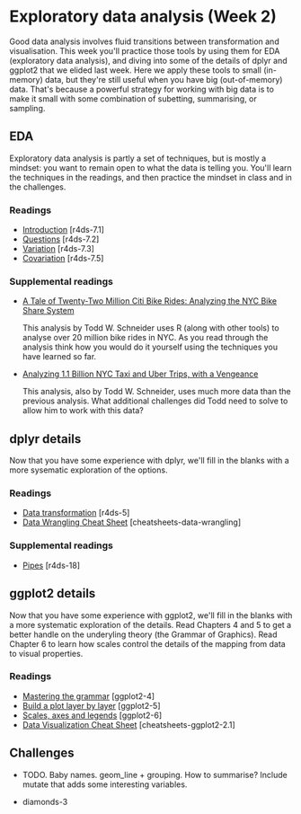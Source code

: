 <!-- Generated automatically from syllabus.yml. Do not edit by hand -->
# Exploratory data analysis (Week 2)

Good data analysis involves fluid transitions between transformation and
visualisation. This week you'll practice those tools by using them for EDA
(exploratory data analysis), and diving into some of the details of dplyr and
ggplot2 that we elided last week. Here we apply these tools to small
(in-memory) data, but they're still useful when you have big (out-of-memory)
data. That's because a powerful strategy for working with big data is to make
it small with some combination of subetting, summarising, or sampling.

## EDA

Exploratory data analysis is partly a set of techniques, but is mostly a
mindset: you want to remain open to what the data is telling you. You'll learn
the techniques in the readings, and then practice the mindset in class and in
the challenges.

### Readings

  * [Introduction](http://r4ds.had.co.nz/exploratory-data-analysis.html#introduction-3) [r4ds-7.1]
  * [Questions](http://r4ds.had.co.nz/exploratory-data-analysis.html#questions) [r4ds-7.2]
  * [Variation](http://r4ds.had.co.nz/exploratory-data-analysis.html#variation) [r4ds-7.3]
  * [Covariation](http://r4ds.had.co.nz/exploratory-data-analysis.html#covariation) [r4ds-7.5]

### Supplemental readings

  * [A Tale of Twenty-Two Million Citi Bike Rides: Analyzing the NYC Bike Share System](http://toddwschneider.com/posts/a-tale-of-twenty-two-million-citi-bikes-analyzing-the-nyc-bike-share-system/)

    This analysis by Todd W. Schneider uses R (along with other tools) to
    analyse over 20 million bike rides in NYC. As you read through the analysis
    think how you would do it yourself using the techniques you have learned so
    far.

  * [Analyzing 1.1 Billion NYC Taxi and Uber Trips, with a Vengeance](http://toddwschneider.com/posts/analyzing-1-1-billion-nyc-taxi-and-uber-trips-with-a-vengeance/)

    This analysis, also by Todd W. Schneider, uses much more data than the
    previous analysis. What additional challenges did Todd need to solve to
    allow him to work with this data?



## dplyr details

Now that you have some experience with dplyr, we'll fill in the blanks with a
more sysematic exploration of the options.

### Readings

  * [Data transformation](http://r4ds.had.co.nz/transform.html) [r4ds-5]
  * [Data Wrangling Cheat Sheet](https://www.rstudio.com/wp-content/uploads/2015/02/data-wrangling-cheatsheet.pdf) [cheatsheets-data-wrangling]

### Supplemental readings

  * [Pipes](http://r4ds.had.co.nz/pipes.html) [r4ds-18]


## ggplot2 details

Now that you have some experience with ggplot2, we'll fill in the blanks with a
more systematic exploration of the details. Read Chapters 4 and 5 to get a
better handle on the underyling theory (the Grammar of Graphics). Read Chapter
6 to learn how scales control the details of the mapping from data to visual
properties.

### Readings

  * [Mastering the grammar](http://link.springer.com.ezproxy.stanford.edu/chapter/10.1007/978-3-319-24277-4_4) [ggplot2-4]
  * [Build a plot layer by layer](http://link.springer.com.ezproxy.stanford.edu/chapter/10.1007/978-3-319-24277-4_5) [ggplot2-5]
  * [Scales, axes and legends](http://link.springer.com.ezproxy.stanford.edu/chapter/10.1007/978-3-319-24277-4_6) [ggplot2-6]
  * [Data Visualization Cheat Sheet](https://www.rstudio.com/wp-content/uploads/2016/11/ggplot2-cheatsheet-2.1.pdf) [cheatsheets-ggplot2-2.1]


## Challenges

  * TODO. Baby names. geom_line + grouping. How to summarise? Include mutate that adds some interesting variables.

  * diamonds-3


